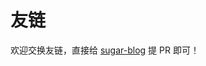 

<script setup lang="ts">
import FriendLinks from './.vitepress/theme/components/FriendLinks.vue'
</script>

# 友链

欢迎交换友链，直接给 [sugar-blog](https://github.com/ATQQ/sugar-blog) 提 PR 即可！

<!-- 远程地址 + 随机排序 -->
<FriendLinks />